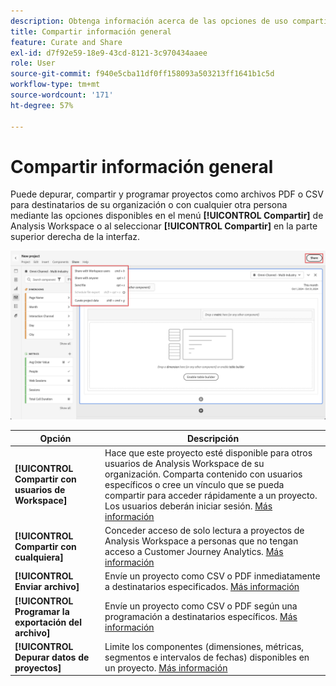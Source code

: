 ```yaml
---
description: Obtenga información acerca de las opciones de uso compartido de Workspace.
title: Compartir información general
feature: Curate and Share
exl-id: d7f92e59-18e9-43cd-8121-3c970434aaee
role: User
source-git-commit: f940e5cba11df0ff158093a503213ff1641b1c5d
workflow-type: tm+mt
source-wordcount: '171'
ht-degree: 57%

---
```


# Compartir información general

Puede depurar, compartir y programar proyectos como archivos PDF o CSV para destinatarios de su organización o con cualquier otra persona mediante las opciones disponibles en el menú **[!UICONTROL Compartir]** de Analysis Workspace o al seleccionar **[!UICONTROL Compartir]** en la parte superior derecha de la interfaz.

![Compartir opciones](assets/share-options.png)

| Opción | Descripción |
|---|---|
| **[!UICONTROL Compartir con usuarios de Workspace]** | Hace que este proyecto esté disponible para otros usuarios de Analysis Workspace de su organización. Comparta contenido con usuarios específicos o cree un vínculo que se pueda compartir para acceder rápidamente a un proyecto. Los usuarios deberán iniciar sesión. [Más información](/help/analysis-workspace/curate-share/share-projects.md) |
| **[!UICONTROL Compartir con cualquiera]** | Conceder acceso de solo lectura a proyectos de Analysis Workspace a personas que no tengan acceso a Customer Journey Analytics. [Más información](/help/analysis-workspace/curate-share/share-projects.md) |
| **[!UICONTROL Enviar archivo]** | Envíe un proyecto como CSV o PDF inmediatamente a destinatarios especificados. [Más información](/help/analysis-workspace/export/t-schedule-report.md) |
| **[!UICONTROL Programar la exportación del archivo]** | Envíe un proyecto como CSV o PDF según una programación a destinatarios específicos. [Más información](/help/analysis-workspace/export/t-schedule-report.md) |
| **[!UICONTROL Depurar datos de proyectos]** | Limite los componentes (dimensiones, métricas, segmentos e intervalos de fechas) disponibles en un proyecto. [Más información](/help/analysis-workspace/curate-share/curate.md) |
